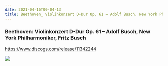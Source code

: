 ```yaml
---
date: 2021-04-16T00-04-13
title: Beethoven_ Violinkonzert D-Dur Op. 61 – Adolf Busch, New York Philharmoniker, Fritz Busch
---
```

### Beethoven: Violinkonzert D-Dur Op. 61 – Adolf Busch, New York Philharmoniker, Fritz Busch
https://www.discogs.com/release/11342244

![](dayone-moment://70008F118D2B435DAF7EC87162DEE2F6)
